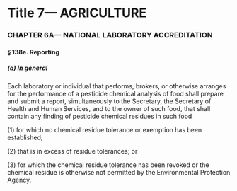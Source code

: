 
# Title 7— AGRICULTURE
### CHAPTER 6A— NATIONAL LABORATORY ACCREDITATION
#### § 138e. Reporting
##### (a) In general

Each laboratory or individual that performs, brokers, or otherwise arranges for the performance of a pesticide chemical analysis of food shall prepare and submit a report, simultaneously to the Secretary, the Secretary of Health and Human Services, and to the owner of such food, that shall contain any finding of pesticide chemical residues in such food

(1) for which no chemical residue tolerance or exemption has been established;

(2) that is in excess of residue tolerances; or

(3) for which the chemical residue tolerance has been revoked or the chemical residue is otherwise not permitted by the Environmental Protection Agency.
